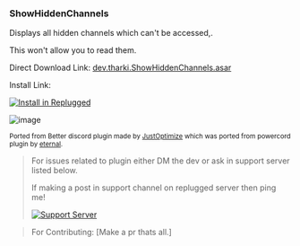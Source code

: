 ### ShowHiddenChannels

Displays all hidden channels which can't be accessed,.

This won't allow you to read them.

Direct Download Link: [dev.tharki.ShowHiddenChannels.asar](https://github.com/Tharki-God/ShowHiddenChannels/releases/latest/download/dev.tharki.ShowHiddenChannels.asar)

Install Link:

[![Install in Replugged](https://img.shields.io/badge/-Install%20in%20Replugged-blue?style=for-the-badge&logo=none)](https://replugged.dev/install?identifier=dev.tharki.ShowHiddenChannels)

![image](https://tharki-god.github.io/files-random-host/bdpluginsassets/showhiddenchannels.png)

<sub>Ported from Better discord plugin made by [JustOptimize](https://github.com/JustOptimize/return-ShowHiddenChannels) which was ported from powercord plugin by [eternal](https://github.com/discord-modifications/show-hidden-channels).</sub>


> For issues related to plugin either DM the dev or ask in support server listed below.
>
>If making a post in support channel on replugged server then ping me!
>
> [![Support Server](https://discordapp.com/api/guilds/919649417005506600/widget.png?style=banner3)](https://discord.gg/SgKSKyh9gY)

> For Contributing: [Make a pr thats all.]
